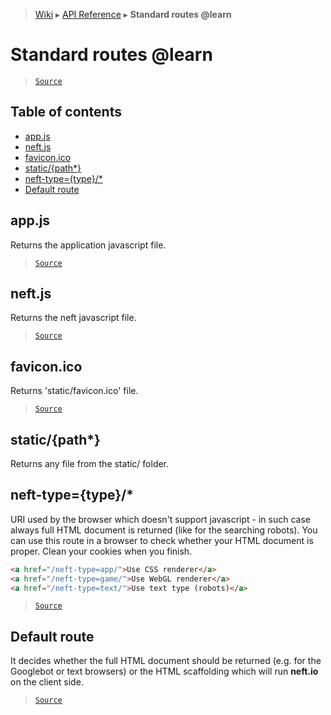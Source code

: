 > [Wiki](Home) ▸ [API Reference](API-Reference) ▸ **Standard routes @learn**

Standard routes @learn
======================

> [`Source`](/Neft-io/neft/tree/master/src/app/bootstrap/route.node.litcoffee#standard-routes-learn)

## Table of contents
  * [app.js](#appjs)
  * [neft.js](#neftjs)
  * [favicon.ico](#faviconico)
  * [static/{path*}](#staticpath)
  * [neft-type={type}/*](#nefttypetype)
  * [Default route](#default-route)

## app.js

Returns the application javascript file.

> [`Source`](/Neft-io/neft/tree/master/src/app/bootstrap/route.node.litcoffee#appjs)

## neft.js

Returns the neft javascript file.

> [`Source`](/Neft-io/neft/tree/master/src/app/bootstrap/route.node.litcoffee#neftjs)

## favicon.ico

Returns 'static/favicon.ico' file.

> [`Source`](/Neft-io/neft/tree/master/src/app/bootstrap/route.node.litcoffee#faviconico)

## static/{path*}

Returns any file from the static/ folder.

## neft-type={type}/*

URI used by the browser which doesn't support javascript - in such case always
full HTML document is returned (like for the searching robots).
You can use this route in a browser to check whether your HTML document is proper.
Clean your cookies when you finish.
```html
<a href="/neft-type=app/">Use CSS renderer</a>
<a href="/neft-type=game/">Use WebGL renderer</a>
<a href="/neft-type=text/">Use text type (robots)</a>
```

> [`Source`](/Neft-io/neft/tree/master/src/app/bootstrap/route.node.litcoffee#nefttypetype)

## Default route

It decides whether the full HTML document should be returned (e.g. for the Googlebot or
text browsers) or the HTML scaffolding which will run **neft.io** on the client side.

> [`Source`](/Neft-io/neft/tree/master/src/app/bootstrap/route.node.litcoffee#default-route)

